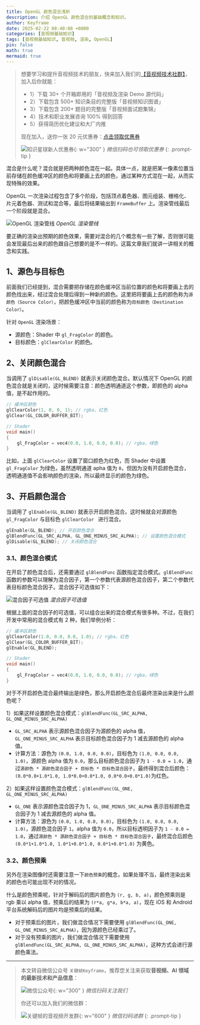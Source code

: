 ```yaml
---
title: OpenGL 颜色混合浅析
description: 介绍 OpenGL 颜色混合的基础概念和知识。
author: Keyframe
date: 2025-02-22 08:40:08 +0800
categories: [音视频基础知识]
tags: [音视频基础知识, 音视频, 渲染, OpenGL]
pin: false
math: true
mermaid: true
---
```


>想要学习和提升音视频技术的朋友，快来加入我们的<a href="https://t.zsxq.com/jRprT" target="_blank" rel="noopener noreferrer">【音视频技术社群】</a>，加入后你就能：
>
>- 1）下载 30+ 个开箱即用的「音视频及渲染 Demo 源代码」
>- 2）下载包含 500+ 知识条目的完整版「音视频知识图谱」
>- 3）下载包含 200+ 题目的完整版「音视频面试题集锦」
>- 4）技术和职业发展咨询 100% 得到回答
>- 5）获得简历优化建议和大厂内推
>  
>现在加入，送你一张 20 元优惠券：<a href="https://t.zsxq.com/jRprT" target="_blank" rel="noopener noreferrer">点击领取优惠券</a>
>
>![知识星球新人优惠券](assets/img/keyframe-zsxq-coupon.png){: w="300" }
>_微信扫码也可领取优惠券_
{: .prompt-tip }


混合是什么呢？混合就是把两种颜色混在一起。具体一点，就是把某一像素位置当前存储在颜色缓冲区的颜色和将要画上去的颜色，通过某种方式混在一起，从而实现特殊的效果。

OpenGL 一次渲染过程包含了多个阶段，包括顶点着色器、图元组装、栅格化、片元着色器、测试和混合等，最后将结果输出到 `FrameBuffer` 上。渲染管线最后一个阶段就是混合。

![OpenGL 渲染管线](assets/resource/av-basic-knowledge/blend.jpeg)
_OpenGL 渲染管线_

要正确的渲染出预期的颜色效果，需要对混合的几个概念有一些了解，否则很可能会发现最后出来的颜色跟自己想要的是不一样的。这篇文章我们就讲一讲相关的概念和实践。


## 1、源色与目标色

前面我们已经提到，混合需要把存储在颜色缓冲区当前位置的颜色和将要画上去的颜色找出来，经过混合处理后得到一种新的颜色。这里把将要画上去的颜色称为`源颜色（Source Color）`，把颜色缓冲区中当前的颜色称为`目标颜色（Destination Color）`。

针对 `OpenGL` 渲染场景：

- 源颜色：Shader 中 `gl_FragColor` 的颜色。
- 目标颜色：`glClearColor` 的颜色。

## 2、关闭颜色混合

当调用了 `glDisable(GL_BLEND)` 就表示关闭颜色混合。默认情况下 OpenGL 的颜色混合就是关闭的，这时候需要注意：颜色透明通道这个参数，即颜色的 alpha 值，是不起作用的。

```c
// 缓冲区颜色
glClearColor(1, 0, 0, 1); // rgba，红色
glClear(GL_COLOR_BUFFER_BIT);

// Shader
void main()
{
	gl_FragColor = vec4(0.0, 1.0, 0.0, 0.0); // rgba，绿色
}
```

比如，上面 `glClearColor` 设置了窗口颜色为红色，而 Shader 中设置 `gl_FragColor` 为绿色，虽然透明通道 apha 值为 `0`，但因为没有开启颜色混合，透明通道值不会影响颜色的渲染，所以最终显示的颜色为绿色。





## 3、开启颜色混合

当调用了 `glEnable(GL_BLEND)` 就表示开启颜色混合。这时候就会对源颜色 `gl_FragColor` 与目标色 `glClearColor ` 进行混合。

```c
glEnable(GL_BLEND); // 开启颜色混合
glBlendFunc(GL_SRC_ALPHA, GL_ONE_MINUS_SRC_ALPHA); // 设置颜色混合模式
glDisable(GL_BLEND); // 关闭颜色混合
```

### 3.1、颜色混合模式

在开启了颜色混合后，还需要通过 `glBlendFunc` 函数指定混合模式。`glBlendFunc` 函数的参数可以理解为混合因子，第一个参数代表源颜色混合因子，第二个参数代表目标颜色混合因子。混合因子可选值如下：

![混合因子可选值](assets/resource/av-basic-knowledge/blend-mode.png)
_混合因子可选值_

根据上面的混合因子的可选值，可以组合出来的混合模式有很多种。不过，在我们开发中常用的混合模式有 2 种，我们举例分析：

```c
// 缓冲区颜色
glClearColor(1.0, 0.0, 0.0, 1.0); // rgba，红色
glClear(GL_COLOR_BUFFER_BIT);
glEnable(GL_BLEND);

// Shader
void main()
{
	gl_FragColor = vec4(0.0, 1.0, 0.0, 0.0); // rgba，绿色
}
```

对于不开启颜色混合最终输出是绿色，那么开启颜色混合后最终渲染出来是什么颜色呢？


1）如果这样设置颜色混合模式：`glBlendFunc(GL_SRC_ALPHA, GL_ONE_MINUS_SRC_ALPHA)`

- `GL_SRC_ALPHA` 表示源颜色混合因子为源颜色的 alpha 值，`GL_ONE_MINUS_SRC_ALPHA` 表示目标颜色混合因子为 1 减去源颜色的 alpha 值。
- 计算方法：源色为 `(0.0, 1.0, 0.0, 0.0)`，目标色为 `(1.0, 0.0, 0.0, 1.0)`，源颜色 alpha 值为 `0.0`，那么目标颜色混合因子为 `1 - 0.0 = 1.0`，通过`源颜色 * 源颜色混合因子 + 目标色 * 目标色混合因子`，最终得到混合后颜色：`(0.0*0.0+1.0*1.0, 1.0*0.0+0.0*1.0, 0.0*0.0+0.0*1.0)`为红色。


2）如果这样设置颜色混合模式：`glBlendFunc(GL_ONE, GL_ONE_MINUS_SRC_ALPHA)`

- `GL_ONE` 表示源颜色混合因子为 1，`GL_ONE_MINUS_SRC_ALPHA` 表示目标颜色混合因子为 1 减去源颜色的 alpha 值。
- 计算方法：源色为 `(0.0, 1.0, 0.0, 0.0)`，目标色为 `(1.0, 0.0, 0.0, 1.0)`，源颜色混合因子 `1`，alpha 值为 `0.0`，所以目标透明因子为 `1 - 0.0 = 1.0`，通过`源颜色 * 源颜色混合因子 + 目标色 * 目标色混合因子`，最终混合后颜色 `(0.0*1+1.0*1.0, 1.0*1+0.0*1.0, 0.0*1+0.0*1.0)` 为黄色。

### 3.2、颜色预乘

另外在渲染图像时还需要注意一下`颜色预乘`的概念，如果处理不当，最终渲染出来的颜色也可能出现不对的情况。

什么是颜色预乘呢，针对于解码后的图片颜色为 `(r, g, b, a)`，颜色预乘则是 rgb 乘以 alpha 值，预乘后的结果为 `(r*a, g*a, b*a, a)`，现在 iOS 和 Android 平台系统解码后的图片均是预乘后的结果。

- 对于预乘后的图片，我们做混合情况下需要使用 `glBlendFunc(GL_ONE, GL_ONE_MINUS_SRC_ALPHA)`，因为源颜色已经乘过了。
- 对于没有预乘的图片，我们做混合情况下需要使用 `glBlendFunc(GL_SRC_ALPHA, GL_ONE_MINUS_SRC_ALPHA)`，这种方式会进行源颜色乘法。







---

> 本文转自微信公众号 `关键帧Keyframe`，推荐您关注来获取**音视频、AI 领域的最新技术和产品信息**：
>
>![微信公众号](assets/img/keyframe-mp.jpg){: w="300" }
>_微信扫码关注我们_
>
>你还可以加入我们的微信群：
>
>![关键帧的音视频开发群](assets/img/av-wechat-group.jpg){: w="600" }
>_微信扫码进群_
{: .prompt-tip }

